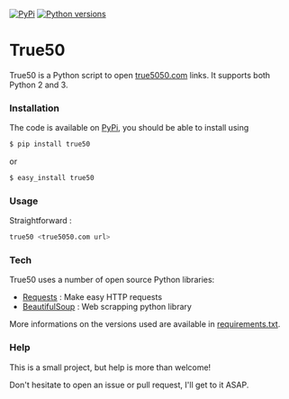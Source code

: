 [![PyPi](https://img.shields.io/pypi/v/true50.svg?style=flat)](https://pypi.python.org/pypi/true50)
[![Python versions](https://img.shields.io/pypi/pyversions/true50.svg?style=flat)](https://www.python.org/)

# True50

True50 is a Python script to open [true5050.com] links. It supports both Python 2 and 3.

### Installation

The code is available on [PyPi], you should be able to install using

```sh
$ pip install true50
```
or
```sh
$ easy_install true50
```

### Usage

Straightforward :
```sh
true50 <true5050.com url>
```

### Tech

True50 uses a number of open source Python libraries:

* [Requests] : Make easy HTTP requests
* [BeautifulSoup] : Web scrapping python library

More informations on the versions used are available in [requirements.txt](./requirements.txt).

### Help

This is a small project, but help is more than welcome!

Don't hesitate to open an issue or pull request, I'll get to it ASAP.


[true5050.com]:http://true5050.com
[PyPi]:https://pypi.python.org/pypi
[Requests]:http://docs.python-requests.org/en/latest/
[BeautifulSoup]:http://www.crummy.com/software/BeautifulSoup/
